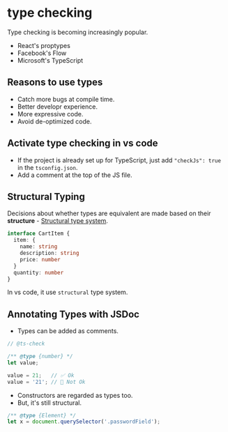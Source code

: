 # type checking

Type checking is becoming increasingly popular.
- React's proptypes
- Facebook's Flow
- Microsoft's TypeScript

## Reasons to use types

- Catch more bugs at compile time.
- Better developr experience.
- More expressive code.
- Avoid de-optimized code.

## Activate type checking in vs code

- If the project is already set up for TypeScript, just add `"checkJs": true` in the `tsconfig.json`.
- Add a comment at the top of the JS file.

## Structural Typing

Decisions about whether types are equivalent are made based on their **structure** - [Structural type system](https://en.wikipedia.org/wiki/Structural_type_system).

```ts
interface CartItem {
  item: {
    name: string
    description: string
    price: number
  }
  quantity: number
}
```

In vs code, it use `structural` type system.

## Annotating Types with JSDoc

- Types can be added as comments.

```js
// @ts-check

/** @type {number} */
let value;

value = 21;   // ✅ Ok
value = '21'; // 🚫 Not Ok
```

- Constructors are regarded as types too.
- But, it's still structural.

```js
/** @type {Element} */
let x = document.querySelector('.passwordField');
```



